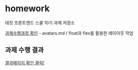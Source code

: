 # homework
테킷 프론트엔드 스쿨 10기 과제 저장소

[과제수행과정 확인] - avatars.md / float과 flex를 활용한 레이아웃 작업

[과제수행과정 확인]: <https://github.com/hammadam/homework/blob/main/avatars/avatars.md>

## 과제 수행 결과
[결과페이지 확인 클릭!]

&nbsp;

[결과페이지 확인 클릭!]: <https://hammadam.github.io/homework/avatars/avatars.html>